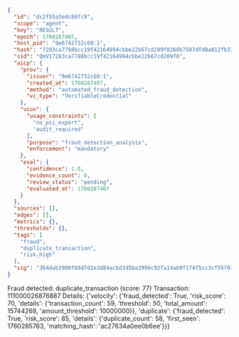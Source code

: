 ```json
{
  "id": "dc2f55a3edc88fc9",
  "scope": "agent",
  "key": "RESULT",
  "epoch": 1760287407,
  "host_pid": "9e6742732c60:1",
  "hash": "7283ca7788bcc19f42164994cbbe22b67cd209f8268b7507dfd8a812fb3388cd",
  "cid": "QmV17283ca7788bcc19f42164994cbbe22b67cd209f8",
  "aicp": {
    "prov": {
      "issuer": "9e6742732c60:1",
      "created_at": 1760287407,
      "method": "automated_fraud_detection",
      "vc_type": "VerifiableCredential"
    },
    "ucon": {
      "usage_constraints": [
        "no_pii_export",
        "audit_required"
      ],
      "purpose": "fraud_detection_analysis",
      "enforcement": "mandatory"
    },
    "eval": {
      "confidence": 1.0,
      "evidence_count": 0,
      "review_status": "pending",
      "evaluated_at": 1760287407
    }
  },
  "sources": [],
  "edges": [],
  "metrics": {},
  "thresholds": {},
  "tags": [
    "fraud",
    "duplicate_transaction",
    "risk_high"
  ],
  "sig": "364dab3900f88d7d2e3d84acbd3d5ba3996c92fa14ab9f1f4f5cc3cf55703f03"
}
```

Fraud detected: duplicate_transaction (score: 77)
Transaction: 111000026876887
Details: {'velocity': {'fraud_detected': True, 'risk_score': 70, 'details': {'transaction_count': 59, 'threshold': 50, 'total_amount': 15744268, 'amount_threshold': 10000000}}, 'duplicate': {'fraud_detected': True, 'risk_score': 85, 'details': {'duplicate_count': 58, 'first_seen': 1760285763, 'matching_hash': 'ac27634a0ee0b6ee'}}}